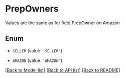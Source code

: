 # PrepOwners

Values are the same as for field PrepOwner on Amazon

## Enum

* `SELLER` (value: `'SELLER'`)

* `AMAZON` (value: `'AMAZON'`)

[[Back to Model list]](../README.md#documentation-for-models) [[Back to API list]](../README.md#documentation-for-api-endpoints) [[Back to README]](../README.md)


